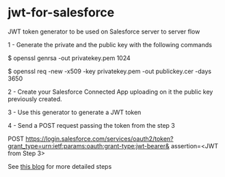# jwt-for-salesforce
JWT token generator to be used on Salesforce server to server flow

1 - Generate the private and the public key with the following commands

$ openssl genrsa -out privatekey.pem 1024

$ openssl req -new -x509 -key privatekey.pem -out publickey.cer -days 3650

2 - Create your Salesforce Connected App uploading on it the public key previously created.

3 - Use this generator to generate a JWT token

4 - Send a POST request passing the token from the step 3

POST
https://login.salesforce.com/services/oauth2/token?grant_type=urn:ietf:params:oauth:grant-type:jwt-bearer&
assertion=<JWT from Step 3>

See <a href="https://mannharleen.github.io/2020-03-03-salesforce-jwt/">this blog</a> for more detailed steps
